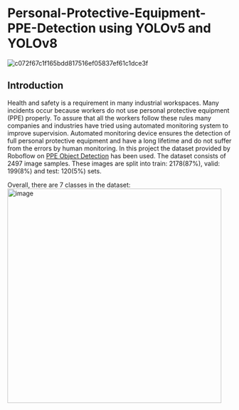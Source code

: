 # Personal-Protective-Equipment-PPE-Detection using YOLOv5 and YOLOv8

![c072f67c1f165bdd817516ef05837ef61c1dce3f](https://github.com/JalehFar/Personal-Protective-Equipment-PPE-Detection/assets/117992631/1017e5fb-8d98-4328-9396-56ce0e2c7217)


## Introduction


Health and safety is a requirement in many industrial workspaces. Many incidents occur because workers do not use personal protective equipment (PPE) properly. To assure that all the workers follow these rules many companies and industries have tried using automated monitoring system to improve supervision. Automated monitoring device ensures the detection of full personal protective equipment and have a long lifetime and do not suffer from the errors by human monitoring. In this project the dataset provided by Roboflow on [PPE Object Detection](https://universe.roboflow.com/ardi-csjyk/ppe-hfjoc/browse?queryText=&pageSize=50&startingIndex=0&browseQuery=true) has been used. 
The dataset consists of 2497 image samples. These images are split into train: 2178(87%), valid: 199(8%) and test: 120(5%) sets. 

Overall, there are  7 classes in the dataset:
<img width="481" alt="image" src="https://github.com/JalehFar/Personal-Protective-Equipment-PPE-Detection/assets/117992631/db37e89f-4442-4b8e-b697-6937452da933">





